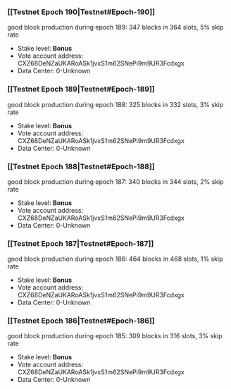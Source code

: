 ### [[Testnet Epoch 190|Testnet#Epoch-190]]
good block production during epoch 189: 347 blocks in 364 slots, 5% skip rate
* Stake level: **Bonus** 
* Vote account address: CXZ68DeNZaUKARoASk1jvxS1m62SNePi9m9UR3Fcdxgx
* Data Center: 0-Unknown
### [[Testnet Epoch 189|Testnet#Epoch-189]]
good block production during epoch 188: 325 blocks in 332 slots, 3% skip rate
* Stake level: **Bonus** 
* Vote account address: CXZ68DeNZaUKARoASk1jvxS1m62SNePi9m9UR3Fcdxgx
* Data Center: 0-Unknown
### [[Testnet Epoch 188|Testnet#Epoch-188]]
good block production during epoch 187: 340 blocks in 344 slots, 2% skip rate
* Stake level: **Bonus** 
* Vote account address: CXZ68DeNZaUKARoASk1jvxS1m62SNePi9m9UR3Fcdxgx
* Data Center: 0-Unknown
### [[Testnet Epoch 187|Testnet#Epoch-187]]
good block production during epoch 186: 464 blocks in 468 slots, 1% skip rate
* Stake level: **Bonus** 
* Vote account address: CXZ68DeNZaUKARoASk1jvxS1m62SNePi9m9UR3Fcdxgx
* Data Center: 0-Unknown
### [[Testnet Epoch 186|Testnet#Epoch-186]]
good block production during epoch 185: 309 blocks in 316 slots, 3% skip rate
* Stake level: **Bonus** 
* Vote account address: CXZ68DeNZaUKARoASk1jvxS1m62SNePi9m9UR3Fcdxgx
* Data Center: 0-Unknown